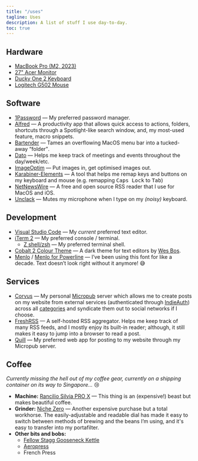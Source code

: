 ```yaml
---
title: "/uses"
tagline: Uses
description: A list of stuff I use day-to-day.
toc: true
---
```


## Hardware

- [MacBook Pro (M2, 2023)](https://www.apple.com/uk/macbook-pro-14-and-16/)
- [27" Acer Monitor](https://www.acer.com/gb-en/monitors/gaming/nitro-vg0/pdp/UM.HV0EE.P01)
- [Ducky One 2  Keyboard](https://www.duckychannel.com.tw/en/Ducky-One2-RGB-TKL)
- [Logitech G502 Mouse](https://www.logitechg.com/en-hk/products/gaming-mice/g502-proteus-spectrum-rgb-gaming-mouse.910-004633.html)

## Software

- [1Password](https://1password.com/) — My preferred password manager.
- [Alfred](https://www.alfredapp.com/) — A productivity app that allows quick access to actions, folders, shortcuts through a Spotlight-like search window, and, my most-used feature, macro snippets.
- [Bartender](https://www.macbartender.com/) — Tames an overflowing MacOS menu bar into a tucked-away <q>folder</q>.
- [Dato](https://sindresorhus.com/dato) — Helps me keep track of meetings and events throughout the day/week/etc.
- [ImageOptim](https://imageoptim.com/mac) — Put images in, get optimised images out.
- [Karabiner-Elements](https://karabiner-elements.pqrs.org/) — A tool that helps me remap keys and buttons on my keyboard and mouse (e.g. remapping <kbd>Caps Lock</kbd> to <kbd>Tab</kbd>)
- [NetNewsWire](https://netnewswire.com/) — A free and open source RSS reader that I use for MacOS and iOS.
- [Unclack](https://unclack.app/) — Mutes my microphone when I type on my *(noisy)* keyboard.

## Development

- [Visual Studio Code](https://code.visualstudio.com/) — My *current* preferred text editor.
- [iTerm 2](https://iterm2.com/) — My preferred console / terminal.
  - [Z shell/zsh](https://www.zsh.org) — My preferred terminal shell.
- [Cobalt 2 Colour Theme](https://marketplace.visualstudio.com/items?itemName=wesbos.theme-cobalt2) — A dark theme for text editors by [Wes Bos](https://wesbos.com).
- [Menlo](https://en.wikipedia.org/wiki/Menlo_(typeface)) / [Menlo for Powerline](https://github.com/abertsch/Menlo-for-Powerline) — I’ve been using this font for like a decade. Text doesn’t look right without it anymore! 😅

## Services

- [Corvus](https://corvus.chrisburnell.com) — My personal [Micropub](https://indieweb.org/Micropub) server which allows me to create posts on my website from external services (authenticated through [IndieAuth](https://indieweb.org/indieauth)) across all [categories](/posts/#categories) and syndicate them out to social networks if I choose.
- [FreshRSS](https://www.freshrss.org/) — A self-hosted RSS aggregator. Helps me keep track of many RSS feeds, and I mostly enjoy its built-in reader; although, it still makes it easy to jump into a browser to read a post.
- [Quill](https://quill.p3k.io/) — My preferred web app for posting to my website through my Micropub server.

## Coffee

*Currently missing the hell out of my coffee gear, currently on a shipping container on its way to Singapore…* 😢

- **Machine:** [Rancilio Silvia PRO X](https://www.ranciliogroup.com/rancilio/silvia-pro-x/silvia-pro-x/) — This thing is an (expensive!) beast but makes beautiful coffee.
- **Grinder:** [Niche Zero](https://www.nichecoffee.co.uk/products/niche-zero) — Another expensive purchase but a total workhorse. The easily-adjustable and readable dial has made it easy to switch between methods of brewing and the beans I’m using, and it's easy to transfer into my portafilter.
- **Other bits and bobs:**
  - [Fellow Stagg Gooseneck Kettle](https://fellowproducts.com/products/stagg-ekg-electric-pour-over-kettle)
  - [Aeropress](https://aeropress.com/)
  - French Press
